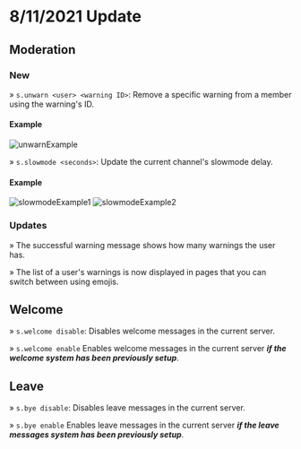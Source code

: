 # 8/11/2021 Update

## Moderation

### New
» `s.unwarn <user> <warning ID>`: Remove a specific warning from a member using the warning's ID.
#### Example
![unwarnExample](https://media.discordapp.net/attachments/773612446560157706/875245248052359168/unknown.png?width=474&height=414)

» `s.slowmode <seconds>`: Update the current channel's slowmode delay.
#### Example
![slowmodeExample1](https://media.discordapp.net/attachments/773612446560157706/875246105720389672/unknown.png)
![slowmodeExample2](https://media.discordapp.net/attachments/773612446560157706/875246112292868126/unknown.png)

### Updates
» The successful warning message shows how many warnings the user has.

» The list of a user's warnings is now displayed in pages that you can switch between using emojis.

## Welcome
» `s.welcome disable`: Disables welcome messages in the current server.

» `s.welcome enable` Enables welcome messages in the current server ***if the welcome system has been previously setup***.
## Leave
» `s.bye disable`: Disables leave messages in the current server.

» `s.bye enable` Enables leave messages in the current server ***if the leave messages system has been previously setup***.
